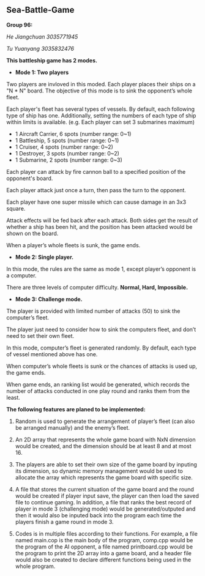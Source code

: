 ## Sea-Battle-Game

**Group 96:**

_He Jiangchuan 3035771945_

_Tu Yuanyang 3035832476_


**This battleship game has 2 modes.**


- **Mode 1:  Two players**


Two players are invloved in this moded. Each player places their ships on a "N * N" board. The objective of this mode is to sink the opponent’s whole fleet.

Each player's fleet has several types of vessels. By default, each following type of ship has one. Additionally, setting the numbers of each type of ship within limits is available. (e.g. Each player can set 3 submarines maximum)

- 1 Aircraft Carrier, 6 spots  (number range: 0~1)
- 1 Battleship, 5 spots        (number range: 0~1)
- 1 Cruiser, 4 spots           (number range: 0~2)
- 1 Destroyer, 3 spots         (number range: 0~2)
- 1 Submarine, 2 spots         (number range: 0~3)

Each player can attack by fire cannon ball to a specified position of the opponent's board. 

Each player attack just once a turn, then pass the turn to the opponent.

Each player have one super missile which can cause damage in an 3x3 square.

Attack effects will be fed back after each attack. Both sides get the result of whether a ship has been hit, and the position has been attacked would be shown on the board.

When a player’s whole fleets is sunk, the game ends.


- **Mode 2: Single player.**

In this mode, the rules are the same as mode 1, except player’s opponent is a computer.

There are three levels of computer difficulty. **Normal, Hard, Impossible.**


- **Mode 3: Challenge mode.**

The player is provided with limited number of attacks (50) to sink the computer’s fleet. 

The player just need to consider how to sink the computers fleet, and don’t need to set their own fleet.

In this mode, computer’s fleet is generated randomly. By default, each type of vessel mentioned above has one.

When computer’s whole fleets is sunk or the chances of attacks is used up, the game ends.

When game ends, an ranking list would be generated, which records the number of attacks conducted in one play round and ranks them from the least.



**The following features are planed to be implemented:**

1. Random is used to generate the arrangement of player’s fleet (can also be arranged manually) and the enemy’s fleet.

2. An 2D array that represents the whole game board with NxN dimension would be created, and the dimension should be at least 8 and at most 16.

3. The players are able to set their own size of the game board by inputing its dimension, so dynamic memory management would be used to allocate the array which represents the game board with specific size.

4. A file that stores the current situation of the game board and the round would be created if player input save, the player can then load the saved file to continue gaming. In addition, a file that ranks the best record of player in mode 3 (challenging mode) would be generated/outputed and then it would also be inputed back into the program each time the players finish a game round in mode 3.

5. Codes is in multiple files according to their functions. For example, a file named main.cop is the main body of the program, comp.cpp would be the program of the AI opponent, a file named printboard.cpp would be the program to print the 2D array into a game board, and a header file would also be created to declare different functions being used in the whole program.
